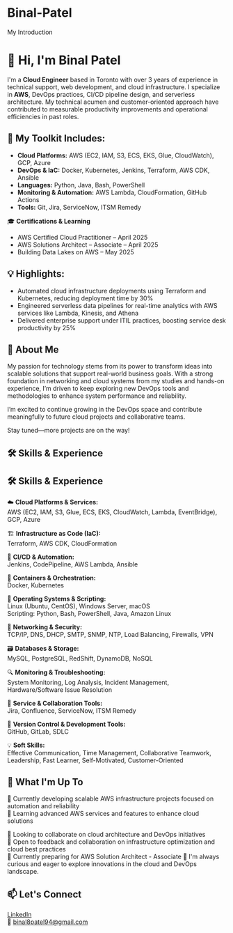 # Binal-Patel
My Introduction 
# 👋 Hi, I'm Binal Patel

I'm a **Cloud Engineer** based in Toronto with over 3 years of experience in technical support, web development, and cloud infrastructure. I specialize in **AWS**, DevOps practices, CI/CD pipeline design, and serverless architecture. My technical acumen and customer-oriented approach have contributed to measurable productivity improvements and operational efficiencies in past roles.

## 🔧 My Toolkit Includes:
- **Cloud Platforms:** AWS (EC2, IAM, S3, ECS, EKS, Glue, CloudWatch), GCP, Azure  
- **DevOps & IaC:** Docker, Kubernetes, Jenkins, Terraform, AWS CDK, Ansible  
- **Languages:** Python, Java, Bash, PowerShell  
- **Monitoring & Automation:** AWS Lambda, CloudFormation, GitHub Actions  
- **Tools:** Git, Jira, ServiceNow, ITSM Remedy

🎓 **Certifications & Learning**  
- AWS Certified Cloud Practitioner – April 2025  
- AWS Solutions Architect – Associate – April 2025  
- Building Data Lakes on AWS – May 2025  

## 💡 Highlights:
- Automated cloud infrastructure deployments using Terraform and Kubernetes, reducing deployment time by 30%
- Engineered serverless data pipelines for real-time analytics with AWS services like Lambda, Kinesis, and Athena
- Delivered enterprise support under ITIL practices, boosting service desk productivity by 25%

## 🚀 About Me
My passion for technology stems from its power to transform ideas into scalable solutions that support real-world business goals. With a strong foundation in networking and cloud systems from my studies and hands-on experience, I’m driven to keep exploring new DevOps tools and methodologies to enhance system performance and reliability.

I’m excited to continue growing in the DevOps space and contribute meaningfully to future cloud projects and collaborative teams.

Stay tuned—more projects are on the way!

## 🛠️ Skills & Experience
## 🛠️ Skills & Experience

☁️ **Cloud Platforms & Services:**  
AWS (EC2, IAM, S3, Glue, ECS, EKS, CloudWatch, Lambda, EventBridge), GCP, Azure  

🏗️ **Infrastructure as Code (IaC):**  
Terraform, AWS CDK, CloudFormation  

🤖 **CI/CD & Automation:**  
Jenkins, CodePipeline, AWS Lambda, Ansible  

🐳 **Containers & Orchestration:**  
Docker, Kubernetes  

🐧 **Operating Systems & Scripting:**  
Linux (Ubuntu, CentOS), Windows Server, macOS  
Scripting: Python, Bash, PowerShell, Java, Amazon Linux  

📡 **Networking & Security:**  
TCP/IP, DNS, DHCP, SMTP, SNMP, NTP, Load Balancing, Firewalls, VPN  

🗃️ **Databases & Storage:**  
MySQL, PostgreSQL, RedShift, DynamoDB, NoSQL  

🔍 **Monitoring & Troubleshooting:**  
System Monitoring, Log Analysis, Incident Management, Hardware/Software Issue Resolution  

🧰 **Service & Collaboration Tools:**  
Jira, Confluence, ServiceNow, ITSM Remedy  

🔄 **Version Control & Development Tools:**  
GitHub, GitLab, SDLC  

💡 **Soft Skills:**  
Effective Communication, Time Management, Collaborative Teamwork, Leadership, Fast Learner, Self-Motivated, Customer-Oriented

## 🌟 What I'm Up To
🔭 Currently developing scalable AWS infrastructure projects focused on automation and reliability  
🌱 Learning advanced AWS services and features to enhance cloud solutions  

👯 Looking to collaborate on cloud architecture and DevOps initiatives  
🤔 Open to feedback and collaboration on infrastructure optimization and cloud best practices  
🚀 Currently preparing for AWS Solution Architect - Associate
🌱 I'm always curious and eager to explore innovations in the cloud and DevOps landscape.

## 📫 Let's Connect
[LinkedIn](https://www.linkedin.com/in/binalvapatel)  
📧 binal8patel94@gmail.com
